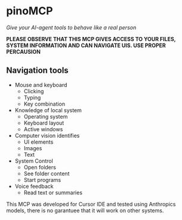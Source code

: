 # pinoMCP

*Give your AI-agent tools to behave like a real person*


**PLEASE OBSERVE THAT THIS MCP GIVES ACCESS TO YOUR FILES, SYSTEM INFORMATION AND CAN NAVIGATE UIS. USE PROPER PERCAUSION**

## Navigation tools

- Mouse and keyboard
    - Clicking
    - Typing
    - Key combination 
- Knowledge of local system
    - Operating system
    - Keyboard layout
    - Active windows
- Computer vision identifies
    - UI elements
    - Images
    - Text
- System Control
    - Open folders
    - See folder content
    - Start programs
- Voice feedback
    - Read text or summaries



This MCP was developed for Cursor IDE and tested using Anthropics models, there is no garantuee that it will work on other systems.